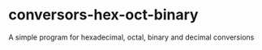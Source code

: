 # conversors-hex-oct-binary
A simple program for hexadecimal, octal, binary and decimal conversions
